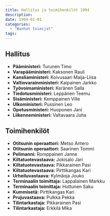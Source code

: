 ```yaml
---
title: Hallitus ja toimihenkilöt 1994
description: 
date: 1994-01-01
categories:
  - "Wanhat toimijat"
tags:
---
```



## Hallitus
- **Pääministeri:**	Turunen Timo
- **Varapääministeri:**	Kaksonen Rauli
- **Kansliaministeri:**	Koivusaari Maija-Liisa
- **Valtiovarainministeri:**	Kaipainen Jarkko
- **Työvoimaministeri:**	Keränen Salla
- **Tiedotusministeri:**	Leppänen Teemu
- **Sisäministeri:**	Kemppainen Ville
- **Ulkoministeri:**	Pussinen Leo
- **Opetusministeri:**	Huoponen Jani
- **Liikenneministeri:**	Valtavaara Juha


## Toimihenkilöt
- **Otitsunin operaattori:**	Metso Antero
- **Otitsunin operaattori:**	Saarinen Tommi
- **Pelimanni:**	Romppainen Janne
- **Kiltatuotevastaava:**	Jokisalo Jari
- **Kiltatuotevastaava:**	Pikkarainen Pasi
- **Kiltatuotevastaava:**	Pirttikangas Kari
- **Urheiluvastaava:**	Kylmäoja Jouko
- **Terminaalin toimittaja:**	Lappalainen Markku
- **Terminaalin toimittaja:**	Huttunen Saku
- **Kummisetä:**	Pirttikangas Kari
- **Prujuvastaava:**	Pulkka Pekka
- **Tilintarkastaja:**	Pikkarainen Pasi
- **Tilintarkastaja:**	Erkkilä Mika